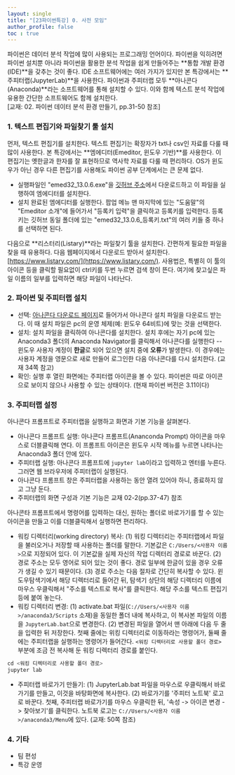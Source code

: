 ```yaml
---
layout: single
title: "[23파이썬특강] 0. 사전 모임"
author_profile: false
toc : true
---
```


파이썬은 데이터 분석 작업에 많이 사용되는 프로그래밍 언어이다. 파이썬을 익히려면 파이썬 설치뿐 아니라 파이썬을 활용한 분석 작업을 쉽게 만들어주는 **통합 개발 환경(IDE)**을 갖추는 것이 좋다. IDE 소프트웨어에는 여러 가지가 있지만 본 특강에서는 **주피터랩(JupyterLab)**을 사용한다. 파이썬과 주피터랩 모두 **아나콘다(Anaconda)**라는 소프트웨어를 통해 설치할 수 있다. 이와 함께 텍스트 분석 작업에 유용한 간단한 소프트웨어도 함께 설치한다. <br>
[교재: 02. 파이썬 데이터 분석 환경 만들기, pp.31-50 참조]

### 1. 텍스트 편집기와 파일찾기 툴 설치

먼저, 텍스트 편집기를 설치한다. 텍스트 편집기는 확장자가 txt나 csv인 자료를 다룰 때 많이 사용한다. 본 특강에서는 **엠에디터(Emeditor, 윈도우 기반)**를 사용한다. 이 편집기는 옛한글과 한자를 잘 표현하므로 역사학 자료를 다룰 때 편리하다. OS가 윈도우가 아닌 경우 다른 편집기를 사용해도 파이썬 공부 단계에서는 큰 문제 없다. 
- 실행파일인 "emed32_13.0.6.exe"을 [깃허브 주소](https://github.com/hursoo/2023_winter_big-khistory01/tree/main/tools/emeditor)에서 다운로드하고 이 파일을 실행하여 엠에디터를 설치한다. <br>
- 설치 완료된 엠에디터를 실행한다. 팝업 메뉴 맨 마지막에 있는 "도움말"의 "Emeditor 소개"에 들어가서 "등록키 입력"을 클릭하고 등록키를 입력한다. 등록키는 깃허브 동일 폴더에 있는 "emed32_13.0.6_등록키.txt"의 여러 키들 중 하나를 선택하면 된다. <br>

다음으로 **리스터리(Listary)**라는 파일찾기 툴을 설치한다. 간편하게 필요한 파일을 찾을 때 유용하다. 다음 웹페이지에서 다운로드 받아서 설치한다. [https://www.listary.com/](https://www.listary.com/). 사용법은, 특별히 이 툴의 아이콘 등을 클릭할 필요없이 ctrl키를 두번 누르면 검색 창이 뜬다. 여기에 찾고싶은 파일 이름의 일부를 입력하면 해당 파일이 나타난다.

### 2. 파이썬 및 주피터랩 설치
- 선택: [아나콘다 다운로드 페이지](https://www.anaconda.com/download)로 들어가서 아나콘다 설치 파일을 다운로드 받는다. 이 때 설치 파일은 pc의 운영 체제(예: 윈도우 64비트)에 맞는 것을 선택한다.
- 설치: 설치 파일을 클릭하여 아나콘다를 설치한다. 설치 후에는 자기 pc에 있는 Anaconda3 폴더의 Anaconda Navigator를 클릭해서 아나콘다를 실행한다 -- 윈도우 사용자 계정이 **한글**로 되어 있으면 설치 중에 **오류**가 발생한다. 이 경우에는 사용자 계정을 영문으로 새로 만들어 로그인한 다음 아나콘다를 다시 설치한다. (교재 34쪽 참고)
- 확인: 실행 후 열린 화면에는 주피터랩 아이콘을 볼 수 있다. 파이썬은 따로 아이콘으로 보이지 않으나 사용할 수 있는 상태이다. (현재 파이썬 버전은 3.11이다)

### 3. 주피터랩 설정
아나콘다 프롬프트로 주피터랩을 실행하고 화면과 기본 기능을 살펴본다.
- 아나콘다 프롬프트 실행: 아나콘다 프롬프트(Ananconda Prompt) 아이콘을 마우스로 더블클릭해 연다. 이 프롬프트 아이콘은 윈도우 시작 메뉴를 누르면 나타나는 Anaconda3 폴더 안에 있다.
- 주피터랩 실행: 아나콘다 프롬프트에 `jupyter lab`이라고 입력하고 엔터를 누른다. 그러면 웹 브라우저에 주피터랩이 실행된다. 
- 아나콘다 프롬프트 창은 주피터랩을 사용하는 동안 열려 있어야 하니, 종료하지 않고 그냥 둔다.
- 주피터랩의 화면 구성과 기본 기능은 교재 02-2(pp.37-47) 참조

아나콘타 프롬프트에서 명령어를 입력하는 대신, 원하는 폴더로 바로가기를 할 수 있는 아이콘을 만들고 이를 더블클릭해서 실행하면 편리하다. 
- 워킹 디렉터리(working directory) 복사: (1) 워킹 디렉터리는 주피터랩에서 파일을 불러오거나 저장할 때 사용하는 폴더를 말한다. 기본값은 `C:/Users/<사용자 이름>`으로 지정되어 있다. 이 기본값을 실제 자신의 작업 디렉터리 경로로 바꾼다. (2) 경로 주소는 모두 영어로 되어 있는 것이 좋다. 경로 일부에 한글이 있을 경우 오류가 생길 수 있기 때문이다. (3) 경로 주소는 다음 절차로 간단히 복사할 수 있다. 윈도우탐색기에서 해당 디렉터리로 들어간 뒤, 탐색기 상단의 해당 디렉터리 이름에 마우스 우클릭해서 "주소를 텍스트로 복사"를 클릭한다. 해당 주소를 텍스트 편집기 등에 붙여 놓는다.
- 워킹 디렉터리 변경: (1) activate.bat 파일(`C://Users/<사용자 이름>/anaconda3/Scripts` 소재)을 동일한 폴더 내에 복사하고, 이 복사본 파일의 이름을 `JupyterLab.bat`으로 변경한다. (2) 변경된 파일을 열어서 맨 아래에 다음 두 줄을 입력한 뒤 저장한다. 첫째 줄에는 위킹 디렉터리로 이동하라는 명령어가, 둘째 줄에는 주피터랩을 실행하는 명령어가 들어간다. ```<워킹 디렉터리로 사용할 폴더 경로>``` 부분에 조금 전 복사해 둔 워킹 디렉터리 경로를 붙인다.
```python
cd <워킹 디렉터리로 사용할 폴더 경로>
jupyter lab
```
- 주피터랩 바로가기 만들기: (1) JupyterLab.bat 파일을 마우스로 우클릭해서 바로 가기를 만들고, 이것을 바탕화면에 복사한다. (2) 바로가기를 '주피터 노트북' 로고로 바꾼다. 첫째, 주피터랩 바로가기를 마우스 우클릭한 뒤, '속성 -> 아이콘 변경 -> 찾아보기'를 클릭한다. 노트북 로고는 `C://Users/<사용자 이름>/anaconda3/Menu`에 있다. (교재: 50쪽 참조)

### 4. 기타
- 팀 편성
- 특강 운영

